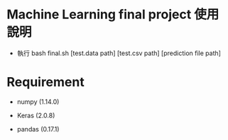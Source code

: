 # Machine Learning final project 使用說明

+ 執行 bash final.sh [test.data path] [test.csv path] [prediction file path]

# Requirement 

+ numpy (1.14.0)

+ Keras (2.0.8)

+ pandas (0.17.1)
